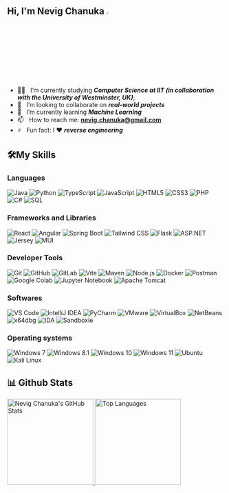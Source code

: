 ## Hi, I'm Nevig Chanuka <img src="https://media.giphy.com/media/hvRJCLFzcasrR4ia7z/giphy.gif" width="4%">

- 👨‍🎓 &nbsp; I’m currently studying ___**Computer Science at IIT (in collaboration with the University of Westminster, UK)**___; 
- 👯 &nbsp; I’m looking to collaborate on ___**real-world projects**___
- 🌱 &nbsp; I’m currently learning  ___**Machine Learning**___ 
- 📫 &nbsp; How to reach me: **nevig.chanuka@gmail.com**
- ⚡  &nbsp; Fun fact: I ❤️ ___**reverse engineering**___


## 🛠️My Skills 
### Languages 

<p align="left">

  <img src="https://img.shields.io/badge/Java-ED8B00?style=for-the-badge&logo=openjdk&logoColor=white" alt="Java">
  <img src="https://img.shields.io/badge/Python-3776AB?style=for-the-badge&logo=python&logoColor=white" alt="Python">
  <img src="https://img.shields.io/badge/TypeScript-3178C6?style=for-the-badge&logo=typescript&logoColor=white" alt="TypeScript">
  <img src="https://img.shields.io/badge/JavaScript-F7DF1E?style=for-the-badge&logo=javascript&logoColor=black" alt="JavaScript">
  <img src="https://img.shields.io/badge/HTML5-E34F26?style=for-the-badge&logo=html5&logoColor=white" alt="HTML5">
  <img src="https://img.shields.io/badge/CSS3-1572B6?style=for-the-badge&logo=css3&logoColor=white" alt="CSS3">
  <img src="https://img.shields.io/badge/PHP-777BB4?style=for-the-badge&logo=php&logoColor=white" alt="PHP">
  <img src="https://img.shields.io/badge/C%23-239120?style=for-the-badge&logo=c-sharp&logoColor=white" alt="C#">
  <img src="https://img.shields.io/badge/SQL-4479A1?style=for-the-badge&logo=mysql&logoColor=white" alt="SQL">

</p>

### Frameworks and Libraries

<p align="left">
  
  <img src="https://img.shields.io/badge/React-61DAFB?style=for-the-badge&logo=react&logoColor=black" alt="React">
  <img src="https://img.shields.io/badge/Angular-DD0031?style=for-the-badge&logo=angular&logoColor=white" alt="Angular">
  <img src="https://img.shields.io/badge/Spring_Boot-6DB33F?style=for-the-badge&logo=springboot&logoColor=white" alt="Spring Boot">
  <img src="https://img.shields.io/badge/Tailwind_CSS-06B6D4?style=for-the-badge&logo=tailwind-css&logoColor=white" alt="Tailwind CSS">
  <img src="https://img.shields.io/badge/Flask-000000?style=for-the-badge&logo=flask&logoColor=white" alt="Flask">
  <img src="https://img.shields.io/badge/ASP.NET-512BD4?style=for-the-badge&logo=dotnet&logoColor=white" alt="ASP.NET">
  <img src="https://img.shields.io/badge/Jersey-008000?style=for-the-badge" alt="Jersey">
  <img src="https://img.shields.io/badge/MUI-007FFF?style=for-the-badge&logo=mui&logoColor=white" alt="MUI">



</p>

### Developer Tools

<p>
  <img src="https://img.shields.io/badge/Git-F05032?style=for-the-badge&logo=git&logoColor=white" alt="Git">
  <img src="https://img.shields.io/badge/GitHub-181717?style=for-the-badge&logo=github&logoColor=white" alt="GitHub">
  <img src="https://img.shields.io/badge/GitLab-FC6D26?style=for-the-badge&logo=gitlab&logoColor=white" alt="GitLab">
  <img src="https://img.shields.io/badge/Vite-646CFF?style=for-the-badge&logo=vite&logoColor=white" alt="Vite">
  <img src="https://img.shields.io/badge/Maven-C71A36?style=for-the-badge&logo=apache-maven&logoColor=white" alt="Maven">
  <img src="https://img.shields.io/badge/Node.js-339933?style=for-the-badge&logo=node.js&logoColor=white" alt="Node.js">
  <img src="https://img.shields.io/badge/Docker-2496ED?style=for-the-badge&logo=docker&logoColor=white" alt="Docker">
  <img src="https://img.shields.io/badge/Postman-FF6C37?style=for-the-badge&logo=postman&logoColor=white" alt="Postman">
  <img src="https://img.shields.io/badge/Google%20Colab-F9AB00?style=for-the-badge&logo=googlecolab&logoColor=white" alt="Google Colab">
  <img src="https://img.shields.io/badge/Jupyter-F37626?style=for-the-badge&logo=jupyter&logoColor=white" alt="Jupyter Notebook">
  <img src="https://img.shields.io/badge/Tomcat-F8DC75?style=for-the-badge&logo=apachetomcat&logoColor=black" alt="Apache Tomcat">

</p>

### Softwares

<p>
  <img src="https://img.shields.io/badge/VS%20Code-007ACC?style=for-the-badge&logo=visualstudiocode&logoColor=white" alt="VS Code">
  <img src="https://img.shields.io/badge/IntelliJ%20IDEA-000000?style=for-the-badge&logo=intellijidea&logoColor=white" alt="IntelliJ IDEA">
  <img src="https://img.shields.io/badge/PyCharm-000000?style=for-the-badge&logo=pycharm&logoColor=white" alt="PyCharm">
  <img src="https://img.shields.io/badge/VMware-607078?style=for-the-badge&logo=vmware&logoColor=white" alt="VMware">
  <img src="https://img.shields.io/badge/VirtualBox-183A61?style=for-the-badge&logo=virtualbox&logoColor=white" alt="VirtualBox">
  <img src="https://img.shields.io/badge/NetBeans-1B6AC6?style=for-the-badge&logo=apache%20netbeans%20ide&logoColor=white" alt="NetBeans">
  <img src="https://img.shields.io/badge/x64dbg-444444?style=for-the-badge" alt="x64dbg">
  <img src="https://img.shields.io/badge/IDA-990000?style=for-the-badge" alt="IDA">
  <img src="https://img.shields.io/badge/Sandboxie-F4C430?style=for-the-badge" alt="Sandboxie">
</p>

### Operating systems

</p>
  <img src="https://img.shields.io/badge/Windows%207-0078D6?style=for-the-badge&logo=windows&logoColor=white" alt="Windows 7">
  <img src="https://img.shields.io/badge/Windows%208.1-00BCF2?style=for-the-badge&logo=windows&logoColor=white" alt="Windows 8.1">
  <img src="https://img.shields.io/badge/Windows%2010-0078D6?style=for-the-badge&logo=windows&logoColor=white" alt="Windows 10">
  <img src="https://img.shields.io/badge/Windows%2011-0078D6?style=for-the-badge&logo=windows11&logoColor=white" alt="Windows 11">
  <img src="https://img.shields.io/badge/Ubuntu-E95420?style=for-the-badge&logo=ubuntu&logoColor=white" alt="Ubuntu">
  <img src="https://img.shields.io/badge/Kali%20Linux-557C94?style=for-the-badge&logo=kalilinux&logoColor=white" alt="Kali Linux">
</p>


## 📊 Github Stats
<a href="https://github.com/NevigChanuka">
  <img src="https://github-readme-stats.vercel.app/api?username=NevigChanuka&layout=compact&langs_count=1&theme=radical"  height="200" alt="Nevig Chanuka's GitHub Stats" />
</a>
<a href="https://github.com/NevigChanuka">
  <img src="https://github-readme-stats.vercel.app/api/top-langs/?username=NevigChanuka&layout=compact&langs_count=10&theme=radical" height="200" alt="Top Languages" />
</a>


